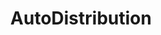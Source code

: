 ---
title: "AutoDistribution"
url: /varennes-vauzelles/autodistribution/
shop: pièces de voitures
---